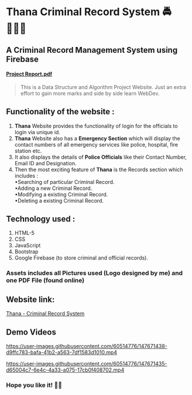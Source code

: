 # Thana Criminal Record System 🚔👮🏻‍♂️
## A Criminal Record Management System using Firebase

#### [Project Report.pdf](https://github.com/anmolbansal7/Thana-CriminalRecordWebsite/files/7789247/Thana.Project.Report.pdf)

> This is a Data Structure and Algorithm Project Website. Just an extra effort to gain more marks and side by side learn WebDev.

## Functionality of the website :
1. **Thana** Website provides the functionality of login for the officials to login via unique id.
2. **Thana** Website also has a **Emergency Section** which will display the contact numbers of all emergency services like police, hospital, fire station etc. 
3. It also displays the details of **Police Officials** like their Contact Number, Email ID and Designation.
4. Then the most exciting feature of **Thana** is the Records section which includes : </br>
              •Searching of particular Criminal Record.</br>
              •Adding a new Criminal Record.</br>
              •Modifying a existing Criminal Record.</br>
              •Deleting a existing Criminal Record.</br>

## Technology used :
1. HTML-5
2. CSS
3. JavaScript
4. Bootstrap
5. Google Firebase (to store criminal and official records).

### Assets includes all Pictures used (Logo designed by me) and one PDF File (found online)

## Website link:
[Thana - Criminal Record System](https://thana.netlify.app)


## Demo Videos

https://user-images.githubusercontent.com/60514776/147671438-d9ffc783-bafa-41b2-a563-7df1583d1010.mp4



https://user-images.githubusercontent.com/60514776/147671435-d65004c7-6e4c-4a33-a075-17cb0f408702.mp4


### Hope you like it! ✌🏻



